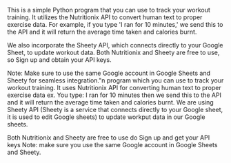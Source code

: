 This is a simple Python program that you can use to track your workout training. It utilizes the Nutritionix API to convert human text to proper exercise data. For example, if you type 'I ran for 10 minutes,' we send this to the API and it will return the average time taken and calories burnt.

We also incorporate the Sheety API, which connects directly to your Google Sheet, to update workout data. Both Nutritionix and Sheety are free to use, so Sign up and obtain your API keys.

Note: Make sure to use the same Google account in Google Sheets and Sheety for seamless integration."n program which you can use to track your workout training.
It uses Nutritionix API for converting human text to proper exercise data ex. You type: I ran for 10 minutes then we send this to the API and it will return the average
time taken and calories burnt.
We are using Sheety API (Sheety is a service that connects directly to your Google sheet, it is used to edit Google sheets) to update workput data in our Google sheets.

Both Nutritionix and Sheety are free to use do Sign up and get your API keys
Note: make sure you use the same Google account in Google Sheets and Sheety.
